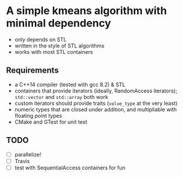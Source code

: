 # A simple kmeans algorithm with minimal dependency
* only depends on STL
* written in the style of STL algorithms
* works with most STL containers
## Requirements
* a C++14 compiler (tested with gcc 8.2) & STL
* containers that provide iterators (ideally, RandomAccess iterators); `std::vector` and `std::array` both work
* custom iterators should provide traits (`value_type` at the very least)
* numeric types that are closed under addition, and multipliable with floating point types
* CMake and GTest for unit test

## TODO
- [ ] parallelize!
- [ ] Travis
- [ ] test with SequentialAccess containers for fun
